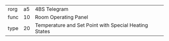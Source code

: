 
|    |   |   |
| -- | - | - |
| rorg | a5 | 4BS Telegram |
| func | 10 | Room Operating Panel |
| type | 20 | Temperature and Set Point with Special Heating States |
